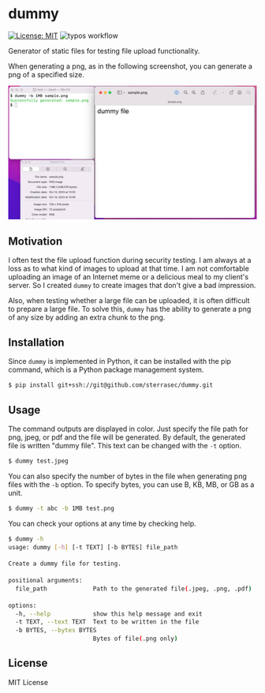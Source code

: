 # dummy
[![License: MIT](https://img.shields.io/badge/License-MIT-blue.svg)](https://github.com/sterrasec/dummy/blob/master/LICENSE)
![typos workflow](https://github.com/sterrasec/dummy/actions/workflows/typos.yml/badge.svg)

Generator of static files for testing file upload functionality.

When generating a png, as in the following screenshot, you can generate a png of a specified size.

<img src="screenshots/demo.png">

## Motivation
I often test the file upload function during security testing. 
I am always at a loss as to what kind of images to upload at that time. 
I am not comfortable uploading an image of an Internet meme or a delicious meal to my client's server. 
So I created `dummy` to create images that don't give a bad impression.

Also, when testing whether a large file can be uploaded, it is often difficult to prepare a large file. 
To solve this, `dummy` has the ability to generate a png of any size by adding an extra chunk to the png.

## Installation

Since `dummy` is implemented in Python, it can be installed with the pip command, which is a Python package management system.

```bash
$ pip install git+ssh://git@github.com/sterrasec/dummy.git
```

## Usage
The command outputs are displayed in color. 
Just specify the file path for png, jpeg, or pdf and the file will be generated. 
By default, the generated file is written "dummy file". This text can be changed with the `-t` option.

```bash
$ dummy test.jpeg
```

You can also specify the number of bytes in the file when generating png files with the `-b` option.
To specify bytes, you can use B, KB, MB, or GB as a unit.

```bash
$ dummy -t abc -b 1MB test.png
```

You can check your options at any time by checking help.

```bash
$ dummy -h
usage: dummy [-h] [-t TEXT] [-b BYTES] file_path

Create a dummy file for testing.

positional arguments:
  file_path             Path to the generated file(.jpeg, .png, .pdf)

options:
  -h, --help            show this help message and exit
  -t TEXT, --text TEXT  Text to be written in the file
  -b BYTES, --bytes BYTES
                        Bytes of file(.png only)
```

## License
MIT License
